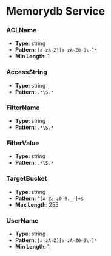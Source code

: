 # Memorydb Service

### ACLName
- **Type**: string
- **Pattern**: `[a-zA-Z][a-zA-Z0-9\-]*`
- **Min Length**: 1

### AccessString
- **Type**: string
- **Pattern**: `.*\S.*`

### FilterName
- **Type**: string
- **Pattern**: `.*\S.*`

### FilterValue
- **Type**: string
- **Pattern**: `.*\S.*`

### TargetBucket
- **Type**: string
- **Pattern**: `^[A-Za-z0-9._-]+$`
- **Max Length**: 255

### UserName
- **Type**: string
- **Pattern**: `[a-zA-Z][a-zA-Z0-9\-]*`
- **Min Length**: 1


